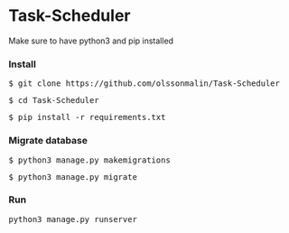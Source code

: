 # Task-Scheduler

Make sure to have python3 and pip installed

### Install

<pre>$ git clone https://github.com/olssonmalin/Task-Scheduler</pre>

<pre>$ cd Task-Scheduler</pre>

<pre>$ pip install -r requirements.txt </pre>

### Migrate database

<pre>$ python3 manage.py makemigrations</pre>

<pre>$ python3 manage.py migrate</pre>

### Run

<pre>python3 manage.py runserver</pre>